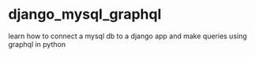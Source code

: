 # django_mysql_graphql
learn how to connect a mysql db to a django app and make queries using graphql in python
